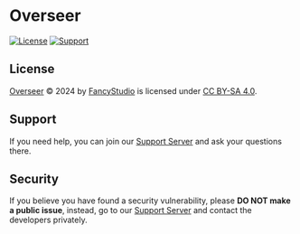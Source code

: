 # Overseer

[![License][CCBYSALicenseBadgeURL]][CCBYSALicenseURL]
[![Support][SupportServerBadgeURL]][SupportServerURL]

## License

[Overseer][OverseerRepositoryURL] © 2024 by [FancyStudio][FancyStudioGitHubURL] is licensed under [CC BY-SA 4.0][CCBYSALicenseURL].

## Support

If you need help, you can join our [Support Server][SupportServerURL] and ask your questions there.

## Security

If you believe you have found a security vulnerability, please **DO NOT make a public issue**, instead, go to our [Support Server][SupportServerURL] and contact the developers privately.

[CCBYSALicenseBadgeURL]: https://img.shields.io/badge/CC%20BY--SA%204.0-_?style=for-the-badge&colorA=18181B&colorB=4cb699&label=License&logo=creative-commons&logoColor=white
[CCBYSALicenseURL]: https://creativecommons.org/licenses/by-sa/4.0/
[FancyStudioGitHubURL]: https://github.com/FancyStudioTeam
[OverseerRepositoryURL]: https://github.com/FancyStudioTeam/Overseer
[SupportServerBadgeURL]: https://img.shields.io/badge/Support-Support?style=for-the-badge&colorA=18181B&colorB=4cb699&label=Discord&logo=discord&logoColor=white
[SupportServerURL]: https://discord.gg/yWjeDA6ewJ
